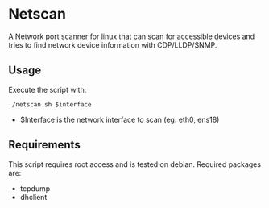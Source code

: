 # Netscan

A Network port scanner for linux that can scan for accessible devices and tries to find network device information with CDP/LLDP/SNMP.

## Usage

Execute the script with:

    ./netscan.sh $interface

- $Interface is the network interface to scan (eg: eth0, ens18)

## Requirements

This script requires root access and is tested on debian.
Required packages are:

- tcpdump
- dhclient
